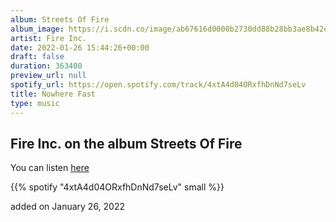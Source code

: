 ```yaml
---
album: Streets Of Fire
album_image: https://i.scdn.co/image/ab67616d0000b2730dd88b28bb3ae8b42e28f94b
artist: Fire Inc.
date: 2022-01-26 15:44:26+00:00
draft: false
duration: 363400
preview_url: null
spotify_url: https://open.spotify.com/track/4xtA4d04ORxfhDnNd7seLv
title: Nowhere Fast
type: music
---
```



## Fire Inc. on the album Streets Of Fire

You can listen [here](https://open.spotify.com/track/4xtA4d04ORxfhDnNd7seLv)

{{% spotify "4xtA4d04ORxfhDnNd7seLv" small %}}

added on January 26, 2022